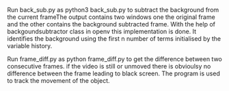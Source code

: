 Run back_sub.py as python3 back_sub.py to subtract the background from the current frameThe output contains two windows one the original frame and the other contains the background subtracted frame. With the help of backgoundsubtractor class in openv this implementation is done. It identifies the background using the first n number of terms initialised by the variable history.

Run frame_diff.py as python frame_diff.py to get the difference between two consecutive frames. if the video is still or unmoved there is obvioulsy no difference between the frame leading to black screen. The program is used to track the movement of the object.
